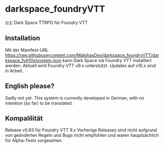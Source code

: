 # darkspace_foundryVTT

:de: Dark Space TTRPG für Foundry VTT

## Installation

Mit der Manifest-URL https://raw.githubusercontent.com/MalphasDev/darkspace_foundryVTT/darkspace_fvtt10x/system.json kann Dark Space via Foundry VTT installiert werden. Aktuell wird Foundry VTT v9.x unterstützt. Updates auf v10.x sind in Arbeit.

## English please?

Sadly not yet. This system is currently developed in German, with no intention (so far) to be translated.

## Kompalilität

Release v0.93 für Foundry VTT 9.x
Vorherige Releases sind nicht aufgrund von geänderten Regeln und Bugs nicht empfohlen und waren hauptsächlich für Alpha-Tests vorgesehen.
